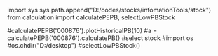 import sys
sys.path.append("D:/codes/stocks/infomationTools/stock")  
from calculation import calculatePEPB, selectLowPBStock

#calculatePEPB('000876').plotHistoricalPB(10)
#a = calculatePEPB('000876').calculatePB()
#select stock 
#import os
#os.chdir("D:/desktop")
#selectLowPBStock()